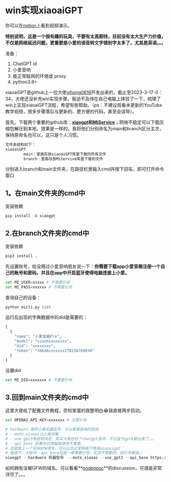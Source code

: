 # win实现xiaoaiGPT

你可以在[notion](https://circular-kettle-026.notion.site/win-xiaoaiGPT-86105dd6757e47988bca58cca21d6bdc)上看到视频演示。

**特别说明，这是一个很有趣的玩具，不要有太高期待，目前没有太大生产力价值，不仅是网络延迟问题，更重要是小爱的语音转文字错别字太多了，尤其是英语。。。**

准备：

1. ChatGPT id
2. 小爱音响
3. 能正常联网的环境或 proxy
4. python3.8+

xiaoaiGPT是github上一位大佬[yihong0618](https://github.com/yihong0618/xiaogpt/commits?author=yihong0618)开发出来的，截止至2023-3-17-0：34，大佬还没补充win实现步骤，我迫不及待在自己电脑上体验了一下，梳理了win上实现xiaoaiGPT流程，希望有些帮助。（ps：不建议观看未更新的YouTube教学视频，很多步骤落后与更新的、更方便的代码，甚至会误导）。

首先，下载两个重要的github库：**[xiaogpt](https://github.com/yihong0618/xiaogpt)和[MiService](https://github.com/yihong0618/MiService)**；网络不稳定可以下载压缩包解压到本地，效果是一样的。我将他们分别命名为main和branch区分主次，保持原命名也可以，这只是个人习惯。

```python
文件夹结构如下：
xiaoaiGPT
		main：里面存放xiaoaiGPT库里下载的所有文件
		branch：里面存放MiServive库里下载的文件
```

分别进入branch和main文件夹，在路径栏里输入cmd并按下回车，即可打开命令窗口


## 1。在main文件夹的cmd中

安装依赖

```python
pip install -U xiaogpt
```

## 2.在branch文件夹的cmd中

安装依赖

```python
pip3 install .
```

先设置账号，给没用过小爱音响朋友说一下：**你需要下载app小爱音箱注册一个自己的账号和密码，并且在app中开启蓝牙使得电脑连接上小爱。**

```python
set MI_USER=xxxxx # 不需要引号
set MI_PASS=xxxxxx # 不需要引号
```

查询自己的设备：

```python
python micli.py list
```

运行后出现的字典数据中的did是需要的：

```python
[
  {
    "name": "小爱音箱Pro",
    "model": "xiaomixxxxxxx",
    "did": "xxxxxxxx",
    "token": "506d6xxxxxxx278236789034"
  }
]
```

设置did

```python
set MI_DID=xxxxxxx # 不需要引号
```

## 3.回到main文件夹的cmd中

这里大佬给了配置文件教程，奈何笨蛋的我整明白😂我直接两步启动。 

```python
set OPENAI_API_KEY=xxxxxxx # 无需引号

# hardware 跟你小爱机器型号，可以看看音响的屁股
# --mute_xiaoai让小爱闭嘴
# --use_gpt3有密钥决定，其实大佬还给了chatgpt选项，不过鉴于gpt4都出来了。。。
# --api_base 如果你已跨越高墙则不需要，
# 这是放上一个没有GFW域名，可以让你正常网络下使用xiaoaigpt
# 强调下，大佬说--api_base后面一串需要引号，实测不需要的，加引号报错。。
xiaogpt --hardware 机器型号  --mute_xiaoai --use_gpt3 --api_base https://mydomain/v1
```

如何拥有没被GFW的域名，可以看看**[noobnooc](https://github.com/noobnooc/noobnooc)**的discussion，可谓是非常详尽了。。。
